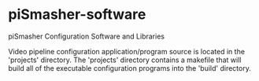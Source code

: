 # piSmasher-software
piSmasher Configuration Software and Libraries

Video pipeline configuration application/program source is located in the 'projects' directory. The 'projects' directory contains a makefile that will build all of the executable configuration programs into the 'build' directory.

